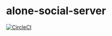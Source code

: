 #  alone-social-server

[![CircleCI](https://circleci.com/gh/holdonnn/cafework-api.svg?style=svg&circle-token=177821c081a71580d0006db76686b029922a2c17)](https://circleci.com/gh/holdonnn/cafework-api)



